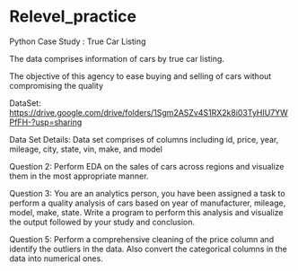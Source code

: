 # Relevel_practice
Python Case Study : True Car Listing


The data comprises information of cars by true car listing.

 

The objective of this agency to ease buying and selling of cars without compromising the quality

 

DataSet: https://drive.google.com/drive/folders/1Sgm2ASZv4S1RX2k8i03TyHIU7YWPfFH-?usp=sharing

 

Data Set Details: Data set comprises of columns including id, price, year, mileage, city, state, vin, make, and model

Question 2: Perform EDA on the sales of cars across regions and visualize them in the most appropriate manner.

Question 3: You are an analytics person, you have been assigned a task to perform a quality analysis of cars based on year of manufacturer, mileage, model, make, state. Write a program to perform this analysis and visualize the output followed by your study and conclusion.
 
Question 5: Perform a comprehensive cleaning of the price column and identify the outliers in the data. Also convert the categorical columns in the data into numerical ones.

 
